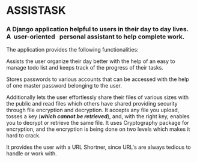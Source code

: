 # ASSISTASK
   ### A Django application helpful to users in their day to day lives. A  user-oriented   personal assistant to help complete work. 
The application provides the following functionalities: 

Assists the user organize their day better with the help of an easy to manage todo list and keeps track of the progress of their tasks.

Stores passwords to various accounts that can be accessed with the help of one master password belonging to the user.

Additionally lets the user effortlessly share their files of various sizes with the public and read files which others have shared providing security through file encryption and decryption. It accepts any file you upload, tosses a key (***which cannot be retrieved***), and, with the right key, enables you to decrypt or retrieve the same file. It uses Cryptography package for encryption, and the encryption is being done on two levels which makes it hard to crack. 

It provides the user with a URL Shortner, since URL's are always tedious to handle or work with. 
     

